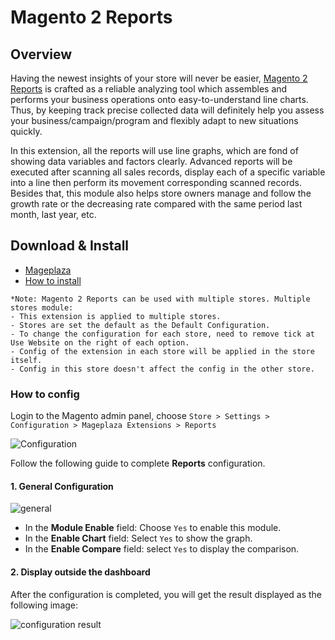 # Magento 2 Reports

## Overview
Having the newest insights of your store will never be easier, [Magento 2 Reports]() is crafted as a reliable analyzing tool which assembles and performs your business operations onto easy-to-understand line charts. Thus, by keeping track precise collected data will definitely help you assess your business/campaign/program and flexibly adapt to new situations quickly. 

In this extension, all the reports will use line graphs, which are fond of showing data variables and factors clearly. Advanced reports will be executed after scanning all sales records, display each of a specific variable into a line then perform its movement corresponding scanned records. Besides that, this module also helps store owners manage and follow the growth rate or the decreasing rate compared with the same period last month, last year, etc.

## Download & Install

- [Mageplaza]()
- [How to install](https://www.mageplaza.com/install-magento-2-extension/)

```
*Note: Magento 2 Reports can be used with multiple stores. Multiple stores module:
- This extension is applied to multiple stores.
- Stores are set the default as the Default Configuration.
- To change the configuration for each store, need to remove tick at Use Website on the right of each option.
- Config of the extension in each store will be applied in the store itself.
- Config in this store doesn't affect the config in the other store.
```

### How to config

Login to the Magento admin panel, choose `Store > Settings > Configuration > Mageplaza Extensions > Reports`

![Configuration](https://i.imgur.com/BkoGnd1.png)

Follow the following guide to complete **Reports** configuration.

#### 1. General Configuration

![general](https://i.imgur.com/IGClDwN.png)

* In the **Module Enable** field: Choose `Yes` to enable this module.
* In the **Enable Chart** field: Select `Yes` to show the graph.
* In the **Enable Compare** field: select `Yes` to display the comparison.

#### 2. Display outside the dashboard

After the configuration is completed, you will get the result displayed as the following image:

![configuration result](https://i.imgur.com/1DL4ks1.png)






